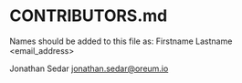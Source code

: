 # CONTRIBUTORS.md

Names should be added to this file as:
Firstname Lastname <email_address>

Jonathan Sedar <jonathan.sedar@oreum.io>
